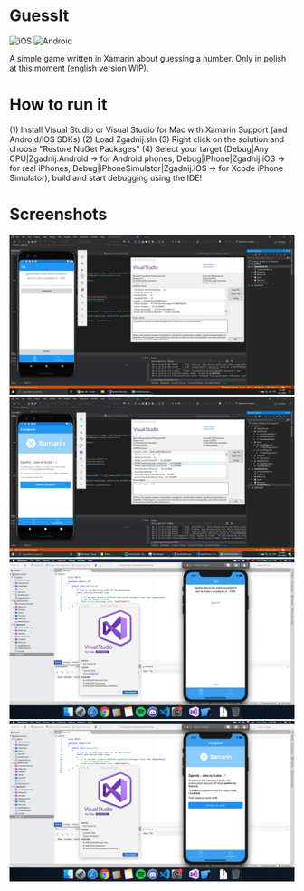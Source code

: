 # GuessIt

![iOS](https://github.com/Bazik33/GuessIt/workflows/iOS/badge.svg?branch=master) ![Android](https://github.com/Bazik33/GuessIt/workflows/Android/badge.svg?branch=master)

A simple game written in Xamarin about guessing a number. Only in polish at this moment (english version WIP).

# How to run it

(1) Install Visual Studio or Visual Studio for Mac with Xamarin Support (and Android/iOS SDKs)
(2) Load Zgadnij.sln
(3) Right click on the solution and choose "Restore NuGet Packages"
(4) Select your target (Debug|Any CPU|Zgadnij.Android -> for Android phones, Debug|iPhone|Zgadnij.iOS -> for real iPhones, Debug|iPhoneSimulator|Zgadnij.iOS -> for Xcode iPhone Simulator), build and start debugging using the IDE! 

# Screenshots

![Game running on Windows in Android Emulator - game screen](/docs/Android-Game.png?raw=true "Game running on Windows in Android Emulator - game screen")
![Game running on Windows in Android Emulator - about screen](/docs/Android-About.png?raw=true "Game running on Windows in Android Emulator - about screen")
![Game running on macOS in iPhone Simualtor - game screen](/docs/iOS-Game.png?raw=true "Game running on macOS in iPhone Simualtor - game screen")
![Game running on macOS in iPhone Simulator - about screen](/docs/iOS-About.png?raw=true "Game running on macOS in iPhone Simulator - about screen")